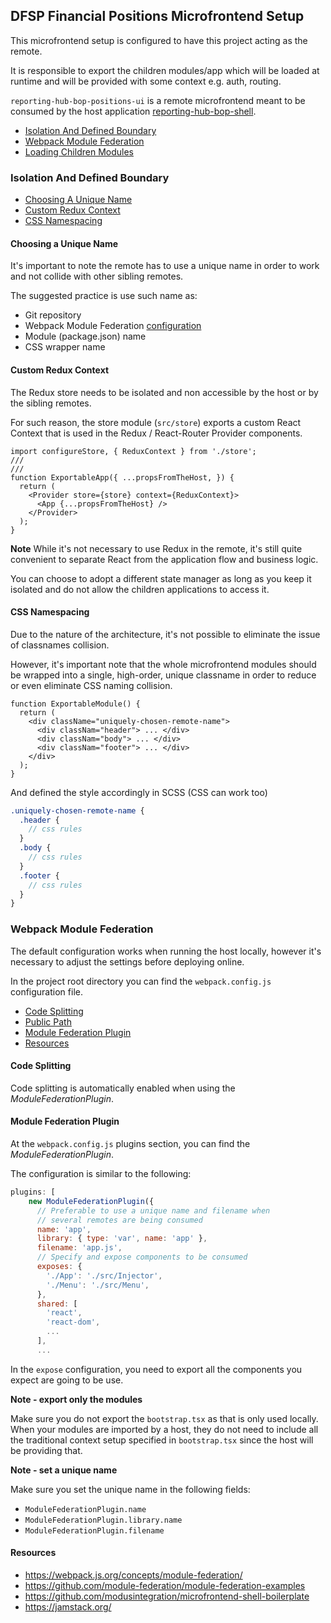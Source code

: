 ## DFSP Financial Positions Microfrontend Setup

This microfrontend setup is configured to have this project acting as the remote.

It is responsible to export the children modules/app which will be loaded at runtime and will be provided with some context e.g. auth, routing.

`reporting-hub-bop-positions-ui` is a remote microfrontend meant to be
consumed by the host application [reporting-hub-bop-shell](https://github.com/mojaloop/reporting-hub-bop-shell).

- [Isolation And Defined Boundary](#isolation-and-defined-boundary)
- [Webpack Module Federation](#webpack-module-federation)
- [Loading Children Modules](#loading-children-modules)


### Isolation And Defined Boundary

- [Choosing A Unique Name](#choosing-a-unique-name)
- [Custom Redux Context](#custom-redux-context)
- [CSS Namespacing](#css-namespacing)

#### Choosing a Unique Name

It's important to note the remote has to use a unique name in order to work and not collide with other sibling remotes.

The suggested practice is use such name as:
- Git repository
- Webpack Module Federation [configuration](#webpack-module-federation)
- Module (package.json) name
- CSS wrapper name


#### Custom Redux Context

The Redux store needs to be isolated and non accessible by the host or by the sibling remotes.

For such reason, the store module (`src/store`) exports a custom React Context that is used in the Redux / React-Router Provider components.

```tsx
import configureStore, { ReduxContext } from './store';
///
///
function ExportableApp({ ...propsFromTheHost, }) {
  return (
    <Provider store={store} context={ReduxContext}>
      <App {...propsFromTheHost} />
    </Provider>
  );
}
```

**Note** While it's not necessary to use Redux in the remote, it's still quite convenient to separate React from the application flow and business logic.

You can choose to adopt a different state manager as long as you keep it isolated and do not allow the children applications to access it.

#### CSS Namespacing

Due to the nature of the architecture, it's not possible to eliminate the issue of classnames collision.

However, it's important note that the whole microfrontend modules should be wrapped into a single, high-order, unique classname in order to reduce or even eliminate CSS naming collision.

```tsx
function ExportableModule() {
  return (
    <div className="uniquely-chosen-remote-name">
      <div classNam="header"> ... </div>
      <div classNam="body"> ... </div>
      <div classNam="footer"> ... </div>
    </div>
  );
}
```

And defined the style accordingly in SCSS (CSS can work too)
```scss
.uniquely-chosen-remote-name {
  .header {
    // css rules
  }
  .body {
    // css rules
  }
  .footer {
    // css rules
  }
}
```


### Webpack Module Federation

The default configuration works when running the host locally, however it's necessary to adjust the settings before deploying online.

In the project root directory you can find the `webpack.config.js` configuration file.

- [Code Splitting](#code-splitting)
- [Public Path](#public-path)
- [Module Federation Plugin](#module-federation-plugin)
- [Resources](#resources)

#### Code Splitting

Code splitting is automatically enabled when using the _ModuleFederationPlugin_.
#### Module Federation Plugin

At the `webpack.config.js` plugins section, you can find the _ModuleFederationPlugin_.

The configuration is similar to the following:

```javascript
plugins: [
    new ModuleFederationPlugin({
      // Preferable to use a unique name and filename when
      // several remotes are being consumed
      name: 'app',
      library: { type: 'var', name: 'app' },
      filename: 'app.js',
      // Specify and expose components to be consumed
      exposes: {
        './App': './src/Injector',
        './Menu': './src/Menu',
      },
      shared: [
        'react',
        'react-dom',
        ...
      ],
      ...
```

In the `expose` configuration, you need to export all the components you expect are going to be use.

**Note - export only the modules**

Make sure you do not export the `bootstrap.tsx` as that is only used locally. When your modules are imported by a host, they do not need to include all the traditional context setup specified in `bootstrap.tsx` since the host will be providing that.

**Note - set a unique name**

Make sure you set the unique name in the following fields:

- `ModuleFederationPlugin.name`
- `ModuleFederationPlugin.library.name`
- `ModuleFederationPlugin.filename`


#### Resources

 - https://webpack.js.org/concepts/module-federation/
 - https://github.com/module-federation/module-federation-examples
 - https://github.com/modusintegration/microfrontend-shell-boilerplate
 - https://jamstack.org/

